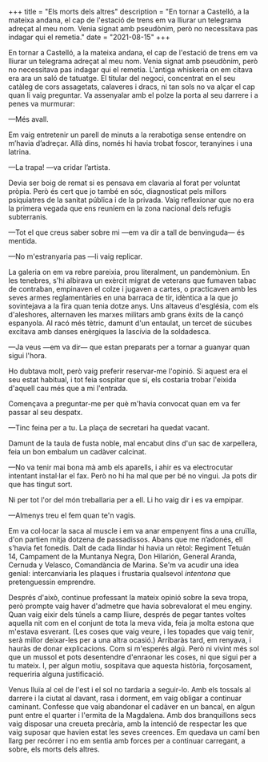 +++
title = "Els morts dels altres"
description = "En tornar a Castelló, a la mateixa andana, el cap de l'estació de trens em va lliurar un telegrama adreçat al meu nom. Venia signat amb pseudònim, però no necessitava pas indagar qui el remetia."
date = "2021-08-15"
+++

En tornar a Castelló, a la mateixa andana, el cap de l'estació de trens em va lliurar un telegrama adreçat al meu nom. Venia signat amb pseudònim, però no necessitava pas indagar qui el remetia. L'antiga whiskeria on em citava era ara un saló de tatuatge. El titular del negoci, concentrat en el seu catàleg de cors assagetats, calaveres i dracs, ni tan sols no va alçar el cap quan li vaig preguntar. Va assenyalar amb el polze la porta al seu darrere i a penes va murmurar:

—Més avall.

Em vaig entretenir un parell de minuts a la rerabotiga sense entendre on m’havia d’adreçar. Allà dins, només hi havia trobat foscor, teranyines i una latrina.

—La trapa! —va cridar l’artista.

Devia ser boig de remat si es pensava em clavaria al forat per voluntat pròpia. Però és cert que jo també en sóc, diagnosticat pels millors psiquiatres de la sanitat pública i de la privada. Vaig reflexionar que no era la primera vegada que ens reuníem en la zona nacional dels refugis subterranis.

—Tot el que creus saber sobre mi —em va dir a tall de benvinguda— és mentida.

—No m'estranyaria pas —li vaig replicar.

La galeria on em va rebre pareixia, prou literalment, un pandemònium. En les tenebres, s'hi albirava un exèrcit migrat de veterans que fumaven tabac de contraban, empinaven el colze i jugaven a cartes, o practicaven amb les seves armes reglamentàries en una barraca de tir, idèntica a la que jo sovintejava a la fira quan tenia dotze anys. Uns altaveus d'església, com els d'aleshores, alternaven les marxes militars amb grans èxits de la cançó espanyola. Al racó més tètric, damunt d'un entaulat, un tercet de súcubes excitava amb danses enèrgiques la lascívia de la soldadesca.

—Ja veus —em va dir— que estan preparats per a tornar a guanyar quan sigui l'hora.

Ho dubtava molt, però vaig preferir reservar-me l'opinió. Si aquest era el seu estat habitual, i tot feia sospitar que sí, els costaria trobar l'eixida d'aquell cau més que a mi l'entrada.

Començava a preguntar-me per què m'havia convocat quan em va fer passar al seu despatx.

—Tinc feina per a tu. La plaça de secretari ha quedat vacant.

Damunt de la taula de fusta noble, mal encabut dins d'un sac de xarpellera, feia un bon embalum un cadàver calcinat.

—No va tenir mai bona mà amb els aparells, i ahir es va electrocutar intentant instal·lar el fax. Però no hi ha mal que per bé no vingui. Ja pots dir que has tingut sort.

Ni per tot l'or del món treballaria per a ell. Li ho vaig dir i es va empipar.

—Almenys treu el fem quan te'n vagis.

Em va col·locar la saca al muscle i em va anar empenyent fins a una cruïlla, d'on partien mitja dotzena de passadissos. Abans que me n’adonés, ell s'havia fet fonedís. Dalt de cada llindar hi havia un rètol: Regiment Tetuán 14, Campament de la Muntanya Negra, Don Hilarión, General Aranda, Cernuda y Velasco, Comandància de Marina. Se'm va acudir una idea genial: intercanviaria les plaques i frustaria qualsevol *intentona* que pretenguessin emprendre.

Després d'això, continue professant la mateix opinió sobre la seva tropa, però prompte vaig haver d'admetre que havia sobrevalorat el meu enginy. Quan vaig eixir dels túnels a camp lliure, després de pegar tantes voltes aquella nit com en el conjunt de tota la meva vida, feia ja molta estona que m'estava esverant. (Les coses que vaig veure, i les topades que vaig tenir, serà millor deixar-les per a una altra ocasió.) Arribaràs tard, em renyava, i hauràs de donar explicacions. Com si m'esperés algú. Però ni vivint més sol que un mussol et pots desentendre d'enraonar les coses, ni que sigui per a tu mateix. I, per algun motiu, sospitava que aquesta història, forçosament, requeriria alguna justificació.

Venus lluïa al cel de l'est i el sol no tardaria a seguir-lo. Amb els tossals al darrere i la ciutat al davant, rasa i dorment, em vaig obligar a continuar caminant. Confesse que vaig abandonar el cadàver en un bancal, en algun punt entre el quarter i l'ermita de la Magdalena. Amb dos branquillons secs vaig disposar una creueta precària, amb la intenció de respectar les que vaig suposar que havien estat les seves creences. Em quedava un camí ben llarg per recórrer i no em sentia amb forces per a continuar carregant, a sobre, els morts dels altres.